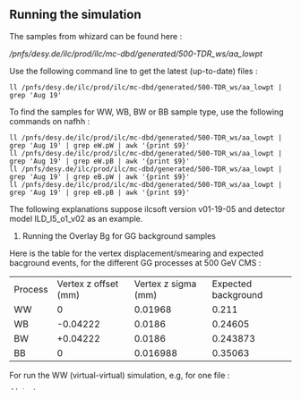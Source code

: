 

## Running the simulation

The samples from whizard can be found here :

*/pnfs/desy.de/ilc/prod/ilc/mc-dbd/generated/500-TDR_ws/aa_lowpt*

Use the following command line to get the latest (up-to-date) files :

```shell
ll /pnfs/desy.de/ilc/prod/ilc/mc-dbd/generated/500-TDR_ws/aa_lowpt | grep 'Aug 19'
```

To find the samples for WW, WB, BW or BB sample type, use the following commands on nafhh :

```shell
ll /pnfs/desy.de/ilc/prod/ilc/mc-dbd/generated/500-TDR_ws/aa_lowpt | grep 'Aug 19' | grep eW.pW | awk '{print $9}'
ll /pnfs/desy.de/ilc/prod/ilc/mc-dbd/generated/500-TDR_ws/aa_lowpt | grep 'Aug 19' | grep eW.pB | awk '{print $9}'
ll /pnfs/desy.de/ilc/prod/ilc/mc-dbd/generated/500-TDR_ws/aa_lowpt | grep 'Aug 19' | grep eB.pW | awk '{print $9}'
ll /pnfs/desy.de/ilc/prod/ilc/mc-dbd/generated/500-TDR_ws/aa_lowpt | grep 'Aug 19' | grep eB.pB | awk '{print $9}'
```

The following explanations suppose ilcsoft version v01-19-05 and detector model ILD_l5_o1_v02 as an example.

1. Running the Overlay Bg for GG background samples

Here is the table for the vertex displacement/smearing and expected bacground events, for the different GG processes at 500 GeV CMS :

<table>
  <tr>
    <td> Process </td>
    <td> Vertex z offset (mm) </td>
    <td> Vertex z sigma (mm) </td>
    <td> Expected background </td>
  </tr>
  <tr>
    <td> WW </td>
    <td> 0 </td>
    <td> 0.01968 </td>
    <td> 0.211 </td>
  </tr>
  <tr>
    <td> WB </td>
    <td> -0.04222 </td>
    <td> 0.0186 </td>
    <td> 0.24605 </td>
  </tr>
  <tr>
    <td> BW </td>
    <td> +0.04222 </td>
    <td> 0.0186 </td>
    <td> 0.243873 </td>
  </tr>
  <tr>
    <td> BB </td>
    <td> 0 </td>
    <td> 0.016988 </td>
    <td> 0.35063 </td>
  </tr>
</table>
 

For run the WW (virtual-virtual) simulation, e.g, for one file :

```shell
ddsim \
  --inputFiles /pnfs/desy.de/ilc/prod/ilc/mc-dbd/generated/500-TDR_ws/aa_lowpt/E0500-TDR_ws.Paaddhad.Gwhizard-1.95.eW.pW.I39212.01.stdhep \
  --outputFile sv01-19-05_lcgeo.mILD_l5_o1_v02.E0500-TDR_ws.Paaddhad.Gwhizard-1.95.eW.pW.I39212.01.stdhep.ddsim.slcio \
  --compactFile $lcgeo_DIR/ILD/compact/ILD_l5_o1_v02/ILD_l5_o1_v02.xml \
  --vertexSigma  0 0 0.01968 0 \
  --vertexOffset 0 0 0 0 \
  --steeringFile ddsim_steer.py
```

For run the WB (virtual-beam) simulation, e.g, for one file :

```shell
ddsim \
  --inputFiles /pnfs/desy.de/ilc/prod/ilc/mc-dbd/generated/500-TDR_ws/aa_lowpt/E0500-TDR_ws.Paaddhad.Gwhizard-1.95.eW.pB.I39213.01.stdhep \
  --outputFile sv01-19-05_lcgeo.mILD_l5_o1_v02.E0500-TDR_ws.Paaddhad.Gwhizard-1.95.eW.pB.I39213.01.stdhep.ddsim.slcio \
  --compactFile $lcgeo_DIR/ILD/compact/ILD_l5_o1_v02/ILD_l5_o1_v02.xml \
  --vertexSigma  0 0 0.0186 0 \
  --vertexOffset 0 0 -0.04222 0 \
  --steeringFile ddsim_steer.py
```

For run the BW (beam-virtual) simulation, e.g, for one file :

```shell
ddsim \
  --inputFiles /pnfs/desy.de/ilc/prod/ilc/mc-dbd/generated/500-TDR_ws/aa_lowpt/E0500-TDR_ws.Paaddhad.Gwhizard-1.95.eB.pW.I39214.01.stdhep \
  --outputFile sv01-19-05_lcgeo.mILD_l5_o1_v02.E0500-TDR_ws.Paaddhad.Gwhizard-1.95.eB.pW.I39214.01.stdhep.ddsim.slcio \
  --compactFile $lcgeo_DIR/ILD/compact/ILD_l5_o1_v02/ILD_l5_o1_v02.xml \
  --vertexSigma  0 0 0.0186 0 \
  --vertexOffset 0 0 0.04222 0 \
  --steeringFile ddsim_steer.py
```

For run the BB (beam-beam) simulation, e.g, for one file :

```shell
ddsim \
  --inputFiles /pnfs/desy.de/ilc/prod/ilc/mc-dbd/generated/500-TDR_ws/aa_lowpt/E0500-TDR_ws.Paaddhad.Gwhizard-1.95.eB.pB.I39215.01.stdhep \
  --outputFile sv01-19-05_lcgeo.mILD_l5_o1_v02.E0500-TDR_ws.Paaddhad.Gwhizard-1.95.eB.pB.I39215.01.stdhep.ddsim.slcio \
  --compactFile $lcgeo_DIR/ILD/compact/ILD_l5_o1_v02/ILD_l5_o1_v02.xml \
  --vertexSigma  0 0 0.016988 0 \
  --vertexOffset 0 0 0 0 \
  --steeringFile ddsim_steer.py
```

2. Running the Overlay Bg for pair background samples

The input file for pair background can be found here :

*/nfs/dust/ilc/user/berggren/blub/E500-TDR_ws.PBeamstr-seeablepairs.GGuineaPig-v1-4-4.I230001.0001.slcio*

and the command to run the ddsim simulation for pair background is the following :


```shell
ddsim \
  --inputFiles /nfs/dust/ilc/user/berggren/blub/E500-TDR_ws.PBeamstr-seeablepairs.GGuineaPig-v1-4-4.I230001.0001.slcio \
  --outputFile sv01-19-05_lcgeo.mILD_l5_o1_v02.E500-TDR_ws.PBeamstr-seeablepairs.GGuineaPig-v1-4-4.I230001.0001.simulated.slcio \
  --compactFile $lcgeo_DIR/ILD/compact/ILD_l5_o1_v02/ILD_l5_o1_v02.xml \
  --steeringFile ddsim_steer.py \
  --lcio.mcParticleCollectionName MCParticles
```

3. Running the main simulation

We first need to simulate events from a physics process. Here we use our usual 3 events ttbar test sample. We assume to be in the ILDConfig *StandardConfig/production* directory.

First run the simulation as usual :

```shell
ddsim \
  --inputFiles Examples/bbudsc_3evt/bbudsc_3evt.stdhep \
  --outputFile bbudsc_3evt.slcio \
  --compactFile $lcgeo_DIR/ILD/compact/ILD_l5_o1_v02/ILD_l5_o1_v02.xml \
  --steeringFile ddsim_steer.py
```

and get the simulation output file as *bbudsc_3evt.slcio*, to be used as input for the reconstruction.

## Running the reconstruction with the overlay background

To run the reconstruction with the background overlay, you need to specify which CMS energy you want to use and where the simulated background files are located. The expected number of background events for each CMS energy can be found in the *Overlay* directory in different files. Assuming that all the produced background samples located in the directory 

*/nfs/dust/ilc/group/ild/eteremi/SIM/bg/*

are copied locally, one can run the following command to reconstruct events with the 500 GeV background overlay :

```shell
Marlin MarlinStdReco.xml \
  --constant.lcgeo_DIR=$lcgeo_DIR \
  --constant.DetectorModel=ILD_l5_o1_v02 \
  --global.LCIOInputFiles=bbudsc_3evt.slcio \
  --constant.OutputBaseName=bbudsc_3evt \
  --constant.RunOverlay=true \
  --constant.CMSEnergy=500 \
  --BgOverlayWW.InputFileNames=sv01-19-05_lcgeo.mILD_l5_o1_v02.E0500-TDR_ws.Paaddhad.Gwhizard-1.95.eW.pW.I39212.01.stdhep.slcio \
  --BgOverlayWB.InputFileNames=sv01-19-05_lcgeo.mILD_l5_o1_v02.E0500-TDR_ws.Paaddhad.Gwhizard-1.95.eW.pB.I39213.01.stdhep.slcio \
  --BgOverlayBW.InputFileNames=sv01-19-05_lcgeo.mILD_l5_o1_v02.E0500-TDR_ws.Paaddhad.Gwhizard-1.95.eB.pW.I39214.01.stdhep.slcio \
  --BgOverlayBB.InputFileNames=sv01-19-05_lcgeo.mILD_l5_o1_v02.E0500-TDR_ws.Paaddhad.Gwhizard-1.95.eB.pB.I39215.01.stdhep.slcio \
  --PairBgOverlay.InputFileNames=sv01-19-05_lcgeo.mILD_l5_o1_v02.E500-TDR_ws.PBeamstr-seeablepairs.GGuineaPig-v1-4-4.I230001.0001.simulated.slcio
```

This outputs the following output files : 

- bbudsc_3evt_AIDA.root : the AIDA root file
- bbudsc_3evt_REC.slcio : the REC file with all reconstructed collections
- bbudsc_3evt_DST.slcio : the DSL file with the collection suitable for physics analysis only
- bbudsc_3evt_PfoAnalysis.root : A root file with useful information on reconstructed particles for monitoring, calibration and uds performance


